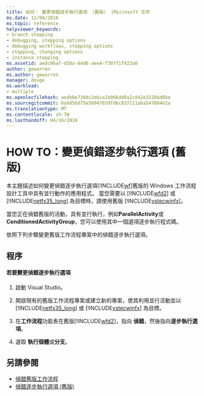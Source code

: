 ```yaml
---
title: 如何： 變更偵錯逐步執行選項 （舊版） |Microsoft 文件
ms.date: 11/04/2016
ms.topic: reference
helpviewer_keywords:
- branch stepping
- debugging, stepping options
- debugging workflows, stepping options
- stepping, changing options
- instance stepping
ms.assetid: aedc06af-d58a-44d6-aee4-f397f1f923a0
author: gewarren
ms.author: gewarren
manager: douge
ms.workload:
- multiple
ms.openlocfilehash: aedb8e738dc2e6ca2b066dd9a2cd42e332bbd8be
ms.sourcegitcommit: 6a9d5bd75e50947659fd6c837111a6a547884e2a
ms.translationtype: MT
ms.contentlocale: zh-TW
ms.lasthandoff: 04/16/2018
---
```

# <a name="how-to-change-the-debug-stepping-option-legacy"></a>HOW TO：變更偵錯逐步執行選項 (舊版)
本主題描述如何變更偵錯逐步執行選項[!INCLUDE[wf](../workflow-designer/includes/wf_md.md)]舊版的 Windows 工作流程設計工具中具有並行動作的應用程式。 當您需要以 [!INCLUDE[wfd2](../workflow-designer/includes/wfd2_md.md)] 或 [!INCLUDE[netfx35_long](../workflow-designer/includes/netfx35_long_md.md)] 為目標時，請使用舊版 [!INCLUDE[vstecwinfx](../workflow-designer/includes/vstecwinfx_md.md)]。

 當您正在偵錯舊版的活動，具有並行執行，例如**ParallelActivity**或**ConditionedActivityGroup**，您可以使用其中一個選項逐步執行程式碼。

 依照下列步驟變更舊版工作流程專案中的偵錯逐步執行選項。

## <a name="procedures"></a>程序

#### <a name="to-change-the-debug-stepping-option"></a>若要變更偵錯逐步執行選項

1.  啟動 Visual Studio。

2.  開啟現有的舊版工作流程專案或建立新的專案，使其利用並行活動並以 [!INCLUDE[netfx35_long](../workflow-designer/includes/netfx35_long_md.md)] 或 [!INCLUDE[vstecwinfx](../workflow-designer/includes/vstecwinfx_md.md)] 為目標。

3.  在**工作流程**功能表在舊版[!INCLUDE[wfd2](../workflow-designer/includes/wfd2_md.md)]，指向 **偵錯**，然後指向**逐步執行選項**。

4.  選取 **執行個體**或**分支**。

## <a name="see-also"></a>另請參閱

- [偵錯舊版工作流程](../workflow-designer/debugging-legacy-workflows.md)
- [偵錯逐步執行選項 (舊版)](../workflow-designer/debug-stepping-options-legacy.md)